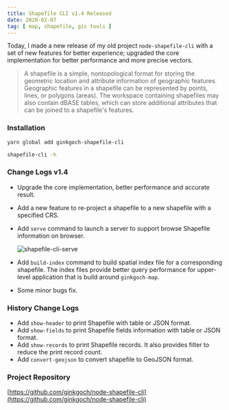 ```yaml
---
title: Shapefile CLI v1.4 Released
date: 2020-02-07
tag: [ map, shapefile, gis tools ]
---
```

Today, I made a new release of my old project `node-shapefile-cli` with a set of new features for better experience; upgraded the core implementation for better performance and more precise vectors.
<!-- more --> 

> A shapefile is a simple, nontopological format for storing the geometric location and attribute information of geographic features. Geographic features in a shapefile can be represented by points, lines, or polygons (areas). The workspace containing shapefiles may also contain dBASE tables, which can store additional attributes that can be joined to a shapefile's features.

### Installation
```bash
yarn global add ginkgoch-shapefile-cli

shapefile-cli -h
```

### Change Logs v1.4
* Upgrade the core implementation, better performance and accurate result.
* Add a new feature to re-project a shapefile to a new shapefile with a specified CRS.
* Add `serve` command to launch a server to support browse Shapefile information on browser.

    ![shapefile-cli-serve](/post-imgs/shapefile-cli-serve.png)
* Add `build-index` command to build spatial index file for a corresponding shapefile. The index files provide better query performance for upper-level application that is build around `ginkgoch-map`.
* Some minor bugs fix.

### History Change Logs
* Add `show-header` to print Shapefile with table or JSON format.
* Add `show-fields` to print Shapefile fields information with table or JSON format.
* Add `show-records` to print Shapefile records. It also provides filter to reduce the print record count.
* Add `convert-geojson` to convert shapefile to GeoJSON format.

### Project Repository
[https://github.com/ginkgoch/node-shapefile-cli](https://github.com/ginkgoch/node-shapefile-cli)